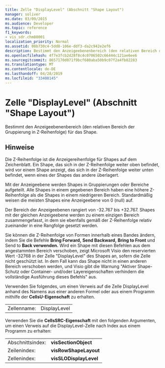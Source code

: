 ```yaml
---
title: Zelle "DisplayLevel" (Abschnitt "Shape Layout")
manager: soliver
ms.date: 03/09/2015
ms.audience: Developer
ms.topic: reference
f1_keywords:
- vis_sdr.chm80001
localization_priority: Normal
ms.assetid: 08b730c4-5dd8-106e-ddf3-da2c942e2ef6
description: Bestimmt den Anzeigeebenenbereich (den relativen Bereich der Gruppierung in Z-Reihenfolge) für das Shape.
ms.openlocfilehash: 4f7e3fcb2d28f8c4c0706502c66444c121ae6ee6
ms.sourcegitcommit: 8657170d071f9bcf680aba50b9c07f2a4fb82283
ms.translationtype: MT
ms.contentlocale: de-DE
ms.lasthandoff: 04/28/2019
ms.locfileid: "33408145"
---
```

# <a name="displaylevel-cell-shape-layout-section"></a>Zelle "DisplayLevel" (Abschnitt "Shape Layout")

Bestimmt den Anzeigeebenenbereich (den relativen Bereich der Gruppierung in Z-Reihenfolge) für das Shape.
  
## <a name="remarks"></a>Hinweise

Die Z-Reihenfolge ist die Anzeigereihenfolge für Shapes auf dem Zeichenblatt. Ein Shape, das sich in der Z-Reihenfolge weiter oben befindet, wird vor einem Shape anzeigt, das sich in der Z-Reihenfolge weiter unten befindet, wenn eines der Shapes das andere überlagert. 
  
Mit der Anzeigeebene werden Shapes in Gruppierungen oder Bereiche aufgeteilt. Alle Shapes in einem gegebenen Bereich haben eine höhere Z-Reihenfolge als die Shapes in einem niedrigeren Bereich. Standardmäßig weisen die meisten Shapes eine Anzeigeebene von 0 (null) auf.
  
Der Bereich der Anzeigeebenen rangiert von -32.767 bis +32.767. Shapes mit der gleichen Anzeigeebene werden zu einem einzigen Bereich zusammengefasst, in dem sie ebenfalls gemäß der Z-Reihenfolge relativ zueinander in eine Rangfolge gesetzt werden.
  
Sie können die Z-Reihenfolge von Formen innerhalb eines Bandes ändern, indem Sie die Befehle **Bring Forward,** **Send Backward,** **Bring to Front** und Send to **Back verwenden.** Wird ein Shape mit diesen Befehlen aus dem angestammten Bereich verschoben, zeigt Microsoft Visio den reservierten Wert -32768 in der Zelle "DisplayLevel" des Shapes an, sofern die Zelle nicht geschützt ist. In dem Fall kann das Shape nicht in einen anderen Bereich verschoben werden, und Visio gibt die Warnung "Aktiver Shape-Schutz oder Container- und/oder Layereigenschaften verhindern die vollständige Ausführung dieses Befehls" aus. 
  
Verwenden Sie folgendes, um einen Verweis auf die Zelle DisplayLevel anhand des Namens aus einer anderen Formel oder aus einem Programm mithilfe der **CellsU-Eigenschaft** zu erhalten. 
  
|||
|:-----|:-----|
|Zellenname:  <br/> |DisplayLevel  <br/> |
   
Verwenden Sie die **CellsSRC-Eigenschaft** mit den folgenden Argumenten, um einen Verweis auf die DisplayLevel-Zelle nach Index aus einem Programm zu erhalten: 
  
|||
|:-----|:-----|
|Abschnittsindex:  <br/> |**visSectionObject** <br/> |
|Zeilenindex:  <br/> |**visRowShapeLayout** <br/> |
|Zellenindex:  <br/> |**visSLODisplayLevel** <br/> |
   

